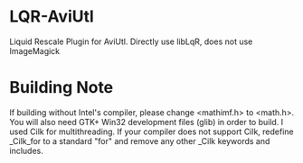 # LQR-AviUtl
Liquid Rescale Plugin for AviUtl. Directly use libLqR, does not use ImageMagick

# Building Note
If building without Intel's compiler, please change <mathimf.h> to <math.h>.
You will also need GTK+ Win32 development files (glib) in order to build.
I used Cilk for multithreading. If your compiler does not support Cilk,
redefine _Cilk_for to a standard "for" and remove any other _Cilk keywords
 and includes.
